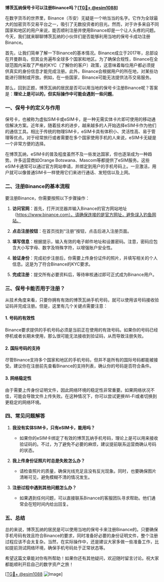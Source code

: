 **博茨瓦纳保号卡可以注册Binance吗？[[TG💪+ @esim1088](https://t.me/s/esim1088)]**

在数字货币的世界里，Binance（币安）无疑是一个响当当的名字。它作为全球最大的加密货币交易平台之一，吸引了无数投资者的目光。然而，对于许多来自不同国家和地区的用户来说，能否顺利注册并使用Binance却是一个让人头疼的问题。今天，我们就来聊聊博茨瓦纳的小伙伴们是否能够利用当地的保号卡成功注册Binance。

首先，让我们简单了解一下Binance的基本情况。Binance成立于2017年，总部设在开曼群岛，但其业务遍布全球多个国家和地区。为了确保合规性，Binance在全球范围内采取了严格的KYC（了解你的客户）政策，这意味着每位用户都必须提供真实的身份信息才能完成注册。此外，Binance会根据用户的所在地，对某些功能进行限制或开放。例如，在一些国家，Binance可能无法提供法币交易服务。

那么，回到正题，博茨瓦纳的居民是否可以用当地的保号卡注册Binance呢？答案是：**理论上是可以的，但实际操作中可能会遇到一些问题**。

### 一、保号卡的定义与作用

保号卡，也被称为虚拟SIM卡或eSIM卡，是一种无需实体卡片即可使用的移动通信解决方案。近年来，随着技术的进步，越来越多的人开始选择eSIM卡作为他们的通信工具。相比于传统的物理SIM卡，eSIM卡具有体积小、灵活性高、易于管理等优点。对于经常旅行或者需要在多个国家使用手机的人来说，eSIM卡无疑是一个非常方便的选择。

在博茨瓦纳，eSIM卡的普及程度虽然不及一些发达国家，但也逐渐成为一种趋势。许多运营商如Orange Botswana、Mascom等都提供了eSIM服务。这些eSIM卡通常可以通过官方网站申请，并绑定到用户的手机号码上。一旦激活，用户就可以像普通SIM卡一样使用它们来进行通话、发短信以及上网。

### 二、注册Binance的基本流程

要注册Binance，你需要按照以下步骤操作：

1. **访问官网**：首先，打开浏览器并输入Binance的官方网站地址（https://www.binance.com）。请确保连接的是官方网址，避免误入钓鱼网站。
   
2. **点击注册按钮**：在首页找到“注册”按钮，点击后进入注册页面。

3. **填写信息**：根据提示，输入有效的电子邮件地址和设置密码。注意，密码应包含大小写字母、数字及特殊字符，以增强账户安全性。

4. **验证身份**：完成初步注册后，你需要上传身份证件的照片，并填写相关的个人信息。这是为了符合Binance的KYC要求。

5. **完成注册**：提交所有必要资料后，等待审核通过即可正式成为Binance用户。

### 三、保号卡能否用于注册？

从技术角度来看，只要你拥有有效的博茨瓦纳手机号码，就可以使用该号码接收验证码并完成注册。但是，这里有几个关键点需要注意：

#### 1. 号码的有效性

Binance要求提供的手机号码必须是当前正在使用的有效号码。如果你的号码已经停机或者长期未使用，那么很可能无法接收到验证码，从而导致注册失败。

#### 2. 国际号码的支持

尽管Binance支持多个国家和地区的手机号码，但并不是所有的国际号码都能被接受。建议你在注册前先查看Binance的支持列表，确认你的号码是否符合条件。

#### 3. 网络稳定性

由于需要上传身份证明文件，因此网络环境的稳定性非常重要。如果网络状况不佳，可能会导致文件上传失败。在这种情况下，你可以尝试更换Wi-Fi或者切换到更稳定的网络环境。

### 四、常见问题解答

1. **我没有实体SIM卡，只有eSIM卡，能用吗？**
   - 如果你的eSIM卡绑定了有效的博茨瓦纳手机号码，理论上是可以用来接收验证码的。不过，为了避免不必要的麻烦，建议提前联系运营商确认号码的状态。

2. **我上传身份证照片时总是失败怎么办？**
   - 请检查照片的质量，确保光线充足且没有反光现象。同时，也要确保图片清晰可见，避免模糊不清的情况发生。

3. **注册过程中遇到其他问题怎么办？**
   - 如果遇到任何问题，可以直接联系Binance的客服团队寻求帮助。他们通常会在短时间内给出回复。

### 五、总结

总的来说，博茨瓦纳的居民是可以使用当地的保号卡来注册Binance的。只要确保手机号码有效且符合Binance的要求，同时准备好必要的身份证明文件，整个注册过程应该不会太复杂。当然，在实际操作中，还是建议大家多做一些准备工作，比如提前测试网络环境，确保手机号码处于正常状态等。

希望这篇文章能对你有所帮助！如果你还有其他疑问，欢迎随时留言讨论。祝大家都能顺利开启自己的数字资产之旅！

[[TG💪+ @esim1088](https://t.me/s/esim1088) ![Image](https://i.postimg.cc/4NQfJmqS/Snipaste-2025-05-13-00-14-12.png)]
